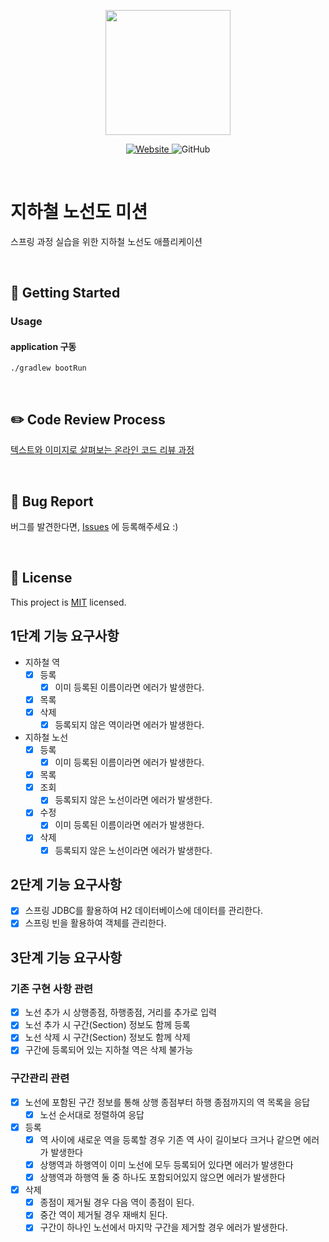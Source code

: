 <p align="center">
    <img width="200px;" src="https://raw.githubusercontent.com/woowacourse/atdd-subway-admin-frontend/master/images/main_logo.png"/>
</p>
<p align="center">
  <a href="https://techcourse.woowahan.com/c/Dr6fhku7" alt="woowacourse subway">
    <img alt="Website" src="https://img.shields.io/website?url=https%3A%2F%2Fedu.nextstep.camp%2Fc%2FR89PYi5H">
  </a>
  <img alt="GitHub" src="https://img.shields.io/github/license/woowacourse/atdd-subway-map">
</p>

<br>

# 지하철 노선도 미션

스프링 과정 실습을 위한 지하철 노선도 애플리케이션

<br>

## 🚀 Getting Started

### Usage

#### application 구동

```
./gradlew bootRun
```

<br>

## ✏️ Code Review Process

[텍스트와 이미지로 살펴보는 온라인 코드 리뷰 과정](https://github.com/next-step/nextstep-docs/tree/master/codereview)

<br>

## 🐞 Bug Report

버그를 발견한다면, [Issues](https://github.com/woowacourse/atdd-subway-map/issues) 에 등록해주세요 :)

<br>

## 📝 License

This project is [MIT](https://github.com/woowacourse/atdd-subway-map/blob/master/LICENSE) licensed.

## 1단계 기능 요구사항

- 지하철 역
    - [x] 등록
        - [x] 이미 등록된 이름이라면 에러가 발생한다.
    - [x] 목록
    - [x] 삭제
        - [x] 등록되지 않은 역이라면 에러가 발생한다.

- 지하철 노선
    - [x] 등록
        - [x] 이미 등록된 이름이라면 에러가 발생한다.
    - [x] 목록
    - [x] 조회
        - [x] 등록되지 않은 노선이라면 에러가 발생한다.
    - [x] 수정
        - [x] 이미 등록된 이름이라면 에러가 발생한다.
    - [x] 삭제
        - [x] 등록되지 않은 노선이라면 에러가 발생한다.

## 2단계 기능 요구사항

- [x] 스프링 JDBC를 활용하여 H2 데이터베이스에 데이터를 관리한다.
- [x] 스프링 빈을 활용하여 객체를 관리한다.

## 3단계 기능 요구사항

### 기존 구현 사항 관련

- [x] 노선 추가 시 상행종점, 하행종점, 거리를 추가로 입력
- [x] 노선 추가 시 구간(Section) 정보도 함께 등록
- [x] 노선 삭제 시 구간(Section) 정보도 함께 삭제
- [x] 구간에 등록되어 있는 지하철 역은 삭제 불가능

### 구간관리 관련

- [x] 노선에 포함된 구간 정보를 통해 상행 종점부터 하행 종점까지의 역 목록을 응답
  - [x] 노선 순서대로 정렬하여 응답

- [x] 등록
    - [x] 역 사이에 새로운 역을 등록할 경우 기존 역 사이 길이보다 크거나 같으면 에러가 발생한다
    - [x] 상행역과 하행역이 이미 노선에 모두 등록되어 있다면 에러가 발생한다
    - [x] 상행역과 하행역 둘 중 하나도 포함되어있지 않으면 에러가 발생한다

- [x] 삭제
    - [x] 종점이 제거될 경우 다음 역이 종점이 된다.
    - [x] 중간 역이 제거될 경우 재배치 된다.
    - [x] 구간이 하나인 노선에서 마지막 구간을 제거할 경우 에러가 발생한다.